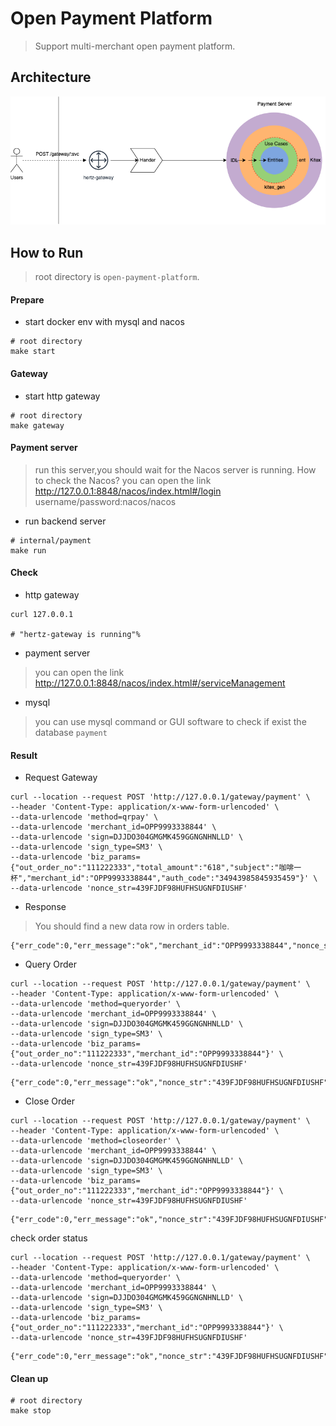 # Open Payment Platform

> Support multi-merchant open payment platform.

## Architecture
![img.png](./docs/open-payment-platform.png)

## How to Run
> root directory is `open-payment-platform`.
#### Prepare

- start docker env with mysql and nacos
```shell
# root directory
make start
```

#### Gateway

- start http gateway
```shell
# root directory
make gateway
```

#### Payment server
> run this server,you should wait for the Nacos server is running.
> How to check the Nacos? you can open the link http://127.0.0.1:8848/nacos/index.html#/login
> username/password:nacos/nacos

- run backend server
```shell
# internal/payment
make run 
```

#### Check
- http gateway
```shell
curl 127.0.0.1

# "hertz-gateway is running"% 
```

- payment server
> you can open the link http://127.0.0.1:8848/nacos/index.html#/serviceManagement

- mysql
> you can use mysql command or GUI software to check if exist the database `payment`

#### Result
- Request Gateway
```shell
curl --location --request POST 'http://127.0.0.1/gateway/payment' \
--header 'Content-Type: application/x-www-form-urlencoded' \
--data-urlencode 'method=qrpay' \
--data-urlencode 'merchant_id=OPP9993338844' \
--data-urlencode 'sign=DJJDO304GMGMK459GGNGNHNLLD' \
--data-urlencode 'sign_type=SM3' \
--data-urlencode 'biz_params={"out_order_no":"111222333","total_amount":"618","subject":"咖啡一杯","merchant_id":"OPP9993338844","auth_code":"34943985845935459"}' \
--data-urlencode 'nonce_str=439FJDF98HUFHSUGNFDIUSHF'
```

- Response
> You should find a new data row in orders table.
```shell
{"err_code":0,"err_message":"ok","merchant_id":"OPP9993338844","nonce_str":"439FJDF98HUFHSUGNFDIUSHF","open_id":"","order_status":0,"out_order_no":"111222333","out_transaction_id":"","pay_way":"111222333","sign":"2cadb64844d0b665faf1","sign_type":"SM3","sub_merchant_id":"","sub_openid":""}
```
- Query Order
```shell
curl --location --request POST 'http://127.0.0.1/gateway/payment' \
--header 'Content-Type: application/x-www-form-urlencoded' \
--data-urlencode 'method=queryorder' \
--data-urlencode 'merchant_id=OPP9993338844' \
--data-urlencode 'sign=DJJDO304GMGMK459GGNGNHNLLD' \
--data-urlencode 'sign_type=SM3' \
--data-urlencode 'biz_params={"out_order_no":"111222333","merchant_id":"OPP9993338844"}' \
--data-urlencode 'nonce_str=439FJDF98HUFHSUGNFDIUSHF'
```
```shell
{"err_code":0,"err_message":"ok","nonce_str":"439FJDF98HUFHSUGNFDIUSHF","order_status":0,"sign":"19944bf5576669fcfc08","sign_type":"SM3"}
```

- Close Order
```shell
curl --location --request POST 'http://127.0.0.1/gateway/payment' \
--header 'Content-Type: application/x-www-form-urlencoded' \
--data-urlencode 'method=closeorder' \
--data-urlencode 'merchant_id=OPP9993338844' \
--data-urlencode 'sign=DJJDO304GMGMK459GGNGNHNLLD' \
--data-urlencode 'sign_type=SM3' \
--data-urlencode 'biz_params={"out_order_no":"111222333","merchant_id":"OPP9993338844"}' \
--data-urlencode 'nonce_str=439FJDF98HUFHSUGNFDIUSHF'
```
```shell
{"err_code":0,"err_message":"ok","nonce_str":"439FJDF98HUFHSUGNFDIUSHF","sign":"2fa66cf2c59cdcd02f4b","sign_type":"SM3"}
```
check order status
```shell
curl --location --request POST 'http://127.0.0.1/gateway/payment' \
--header 'Content-Type: application/x-www-form-urlencoded' \
--data-urlencode 'method=queryorder' \
--data-urlencode 'merchant_id=OPP9993338844' \
--data-urlencode 'sign=DJJDO304GMGMK459GGNGNHNLLD' \
--data-urlencode 'sign_type=SM3' \
--data-urlencode 'biz_params={"out_order_no":"111222333","merchant_id":"OPP9993338844"}' \
--data-urlencode 'nonce_str=439FJDF98HUFHSUGNFDIUSHF'
```
```shell
{"err_code":0,"err_message":"ok","nonce_str":"439FJDF98HUFHSUGNFDIUSHF","order_status":9,"sign":"36f9ac0a04d7c9d8e093","sign_type":"SM3"}
```

#### Clean up
```shell
# root directory
make stop
```
